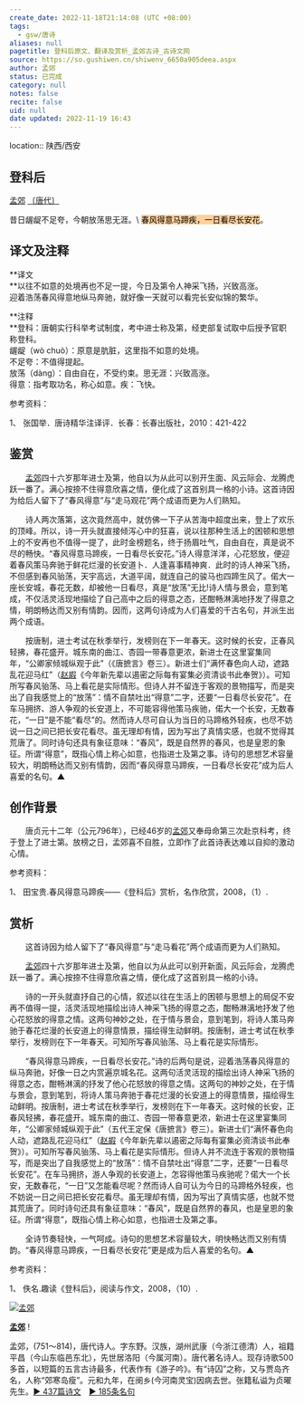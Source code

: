 ```yaml
---
create_date: 2022-11-18T21:14:08 (UTC +08:00)
tags:
  - gsw/唐诗
aliases: null
pagetitle: 登科后原文、翻译及赏析_孟郊古诗_古诗文网
source: https://so.gushiwen.cn/shiwenv_6650a905deea.aspx
author: 孟郊
status: 已完成
category: null
notes: false
recite: false
uid: null
date updated: 2022-11-19 16:43
---
```


location:: 陕西/西安

## 登科后

[孟郊](https://so.gushiwen.cn/authorv_2f7f3273612a.aspx) [〔唐代〕](https://so.gushiwen.cn/shiwens/default.aspx?cstr=%e5%94%90%e4%bb%a3)

昔日龌龊不足夸，今朝放荡思无涯。\ <mark style="background: #FFB86CA6;">春风得意马蹄疾，一日看尽长安花</mark>。

## 译文及注释

**译文\
**以往不如意的处境再也不足一提，今日及第令人神采飞扬，兴致高涨。\
迎着浩荡春风得意地纵马奔驰，就好像一天就可以看完长安似锦的繁华。

**注释\
**登科：唐朝实行科举考试制度，考中进士称及第，经吏部复试取中后授予官职称登科。\
龌龊（wò chuò）：原意是肮脏，这里指不如意的处境。\
不足夸：不值得提起。\
放荡（dàng）：自由自在，不受约束。思无涯：兴致高涨。\
得意：指考取功名，称心如意。疾：飞快。

参考资料：

1、 张国举．唐诗精华注译评．长春：长春出版社，2010：421-422

## 鉴赏

　　[孟郊](https://so.gushiwen.cn/authorv_2f7f3273612a.aspx)四十六岁那年进士及第，他自以为从此可以别开生面、风云际会、龙腾虎跃一番了。满心按捺不住得意欣喜之情，便化成了这首别具一格的小诗。这首诗因为给后人留下了“春风得意”与“走马观花”两个成语而更为人们熟知。

　　诗人两次落第，这次竟然高中，就仿佛一下子从苦海中超度出来，登上了欢乐的顶峰。所以，诗一开头就直接倾泻心中的狂喜，说以往那种生活上的困顿和思想上的不安再也不值得一提了，此时金榜题名，终于扬眉吐气，自由自在，真是说不尽的畅快。“春风得意马蹄疾，一日看尽长安花。”诗人得意洋洋，心花怒放，便迎着春风策马奔驰于鲜花烂漫的长安道卜．人逢喜事精神爽．此时的诗人神采飞扬，不但感到春风骀荡，天宇高远，大道平阔，就连自己的骏马也四蹄生风了。偌大一座长安城，春花无数，却被他一日看尽，真是“放荡”无比!诗人情与景会，意到笔成，不仅活灵活现地描绘了自己高中之后的得意之态，还酣畅淋漓地抒发了得意之情，明朗畅达而又别有情韵。因而，这两句诗成为人们喜爱的千古名句，并派生出两个成语。

　　按唐制，进士考试在秋季举行，发榜则在下一年春天。这时候的长安，正春风轻拂，春花盛开。城东南的曲江、杏园一带春意更浓，新进士在这里宴集同年，“公卿家倾城纵观于此”（《唐摭言》卷三）。新进士们“满怀春色向人动，遮路乱花迎马红”（[赵嘏](https://so.gushiwen.cn/authorv_3001715a9955.aspx)《今年新先辈以遏密之际每有宴集必资清谈书此奉贺》）。可知所写春风骀荡、马上看花是实际情形。但诗人并不留连于客观的景物描写，而是突出了自我感觉上的“放荡”：情不自禁吐出“得意”二字，还要“一日看尽长安花”。在车马拥挤、游人争观的长安道上，不可能容得他策马疾驰，偌大一个长安，无数春花，“一日”是不能“看尽”的。然而诗人尽可自认为当日的马蹄格外轻疾，也尽不妨说一日之间已把长安花看尽。虽无理却有情，因为写出了真情实感，也就不觉得其荒唐了。同时诗句还具有象征意味：“春风”，既是自然界的春风，也是皇恩的象征。所谓“得意”，既指心情上称心如意，也指进士及第之事。诗句的思想艺术容量较大，明朗畅达而又别有情韵，因而“春风得意马蹄疾，一日看尽长安花”成为后人喜爱的名句。▲

## 创作背景

　　唐贞元十二年（公元796年），已经46岁的[孟郊](https://so.gushiwen.cn/authorv_2f7f3273612a.aspx)又奉母命第三次赴京科考，终于登上了进士第。放榜之日，孟郊喜不自胜，立即作了此首诗表达难以自抑的激动心情。

参考资料：

1、 田宝贵.春风得意马蹄疾——《登科后》赏析，名作欣赏，2008，（1）.

## 赏析

　　这首诗因为给人留下了“春风得意”与“走马看花”两个成语而更为人们熟知。

　　[孟郊](https://so.gushiwen.cn/authorv_2f7f3273612a.aspx)四十六岁那年进士及第，他自以为从此可以别开新面，风云际会，龙腾虎跃一番了。满心按捺不住得意欣喜之情，便化成了这首别具一格的小诗。

　　诗的一开头就直抒自己的心情，叙述以往在生活上的困顿与思想上的局促不安再不值得一提，活灵活现地描绘出诗人神采飞扬的得意之态，酣畅淋漓地抒发了他心花怒放的得意之情。这两句神妙之处，在于情与景会，意到笔到，将诗人策马奔驰于春花烂漫的长安道上的得意情景，描绘得生动鲜明。按唐制，进士考试在秋季举行，发榜则在下一年春天。可知所写春风骀荡、马上看花是实际情形。

　　“春风得意马蹄疾，一日看尽长安花。”诗的后两句是说，迎着浩荡春风得意的纵马奔驰，好像一日之内赏遍京城名花。这两句活灵活现的描绘出诗人神采飞扬的得意之态，酣畅淋漓的抒发了他心花怒放的得意之情。这两句的神妙之处，在于情与景会，意到笔到，将诗人策马奔驰于春花烂漫的长安道上的得意情景，描绘得生动鲜明。按唐制，进士考试在秋季举行，发榜则在下一年春天。这时候的长安，正春风轻拂，春花盛开。城东南的曲江、杏园一带春意更浓，新进士在这里宴集同年，“公卿家倾城纵观于此”（五代王定保《唐摭言》卷三）。新进士们“满怀春色向人动，遮路乱花迎马红”（[赵嘏](https://so.gushiwen.cn/authorv_3001715a9955.aspx)《今年新先辈以遏密之际每有宴集必资清谈书此奉贺》）。可知所写春风骀荡、马上看花是实际情形。但诗人并不流连于客观的景物描写，而是突出了自我感觉上的“放荡”：情不自禁吐出“得意”二字，还要“一日看尽长安花”。在车马拥挤，游人争观的长安道上，怎容得他策马疾驰呢？偌大一个长安，无数春花，“一日”又怎能看尽呢？然而诗人自可认为今日的马蹄格外轻疾，也不妨说一日之间已把长安花看尽。虽无理却有情，因为写出了真情实感，也就不觉其荒唐了。同时诗句还具有象征意味：“春风”，既是自然界的春风，也是皇恩的象征。所谓“得意”，既指心情上称心如意，也指进士及第之事。

　　全诗节奏轻快，一气呵成。诗句的思想艺术容量较大，明快畅达而又别有情韵。“春风得意马蹄疾，一日看尽长安花”更是成为后人喜爱的名句。▲

参考资料：

1、 佚名.趣读《登科后》，阅读与作文，2008，（10）.

[![孟郊](https://song.gushiwen.cn/authorImg/mengjiao.jpg)](https://so.gushiwen.cn/authorv_2f7f3273612a.aspx)

[**孟郊**](https://so.gushiwen.cn/authorv_2f7f3273612a.aspx) !

孟郊，(751～814)，唐代诗人。字东野。汉族，湖州武康（今浙江德清）人，祖籍平昌（今山东临邑东北），先世居洛阳（今属河南）。唐代著名诗人。现存诗歌500多首，以短篇的五言古诗最多，代表作有《游子吟》。有“诗囚”之称，又与贾岛齐名，人称“郊寒岛瘦”。元和九年，在阌乡(今河南灵宝)因病去世。张籍私谥为贞曜先生。[► 437篇诗文](https://so.gushiwen.cn/shiwens/default.aspx?astr=%e5%ad%9f%e9%83%8a)　[► 185条名句](https://so.gushiwen.cn/mingjus/default.aspx?astr=%e5%ad%9f%e9%83%8a)
